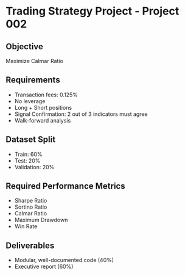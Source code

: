# Trading Strategy Project - Project 002

## Objective
Maximize Calmar Ratio

## Requirements
- Transaction fees: 0.125%
- No leverage
- Long + Short positions
- Signal Confirmation: 2 out of 3 indicators must agree
- Walk-forward analysis

## Dataset Split
- Train: 60%
- Test: 20%
- Validation: 20%

## Required Performance Metrics
- Sharpe Ratio
- Sortino Ratio
- Calmar Ratio
- Maximum Drawdown
- Win Rate

## Deliverables
- Modular, well-documented code (40%)
- Executive report (60%)